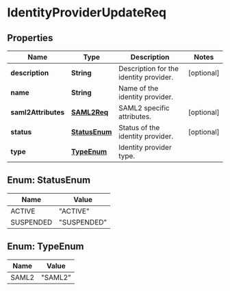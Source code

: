 
# IdentityProviderUpdateReq

## Properties
Name | Type | Description | Notes
------------ | ------------- | ------------- | -------------
**description** | **String** | Description for the identity provider. |  [optional]
**name** | **String** | Name of the identity provider. | 
**saml2Attributes** | [**SAML2Req**](SAML2Req.md) | SAML2 specific attributes. |  [optional]
**status** | [**StatusEnum**](#StatusEnum) | Status of the identity provider. |  [optional]
**type** | [**TypeEnum**](#TypeEnum) | Identity provider type. | 


<a name="StatusEnum"></a>
## Enum: StatusEnum
Name | Value
---- | -----
ACTIVE | &quot;ACTIVE&quot;
SUSPENDED | &quot;SUSPENDED&quot;


<a name="TypeEnum"></a>
## Enum: TypeEnum
Name | Value
---- | -----
SAML2 | &quot;SAML2&quot;



